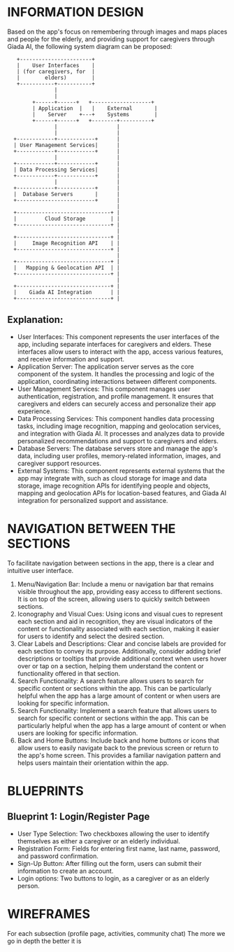 # INFORMATION DESIGN

Based on the app's focus on remembering through images and maps places and people for the elderly, and providing support for caregivers through Giada AI, the following system diagram can be proposed:
       
       
       +-----------------------+
       |    User Interfaces    |
       | (for caregivers, for  |
       |        elders)        |
       +-----------+-----------+
                   |
                   |
            +------+------+   +-------------------+
            | Application  |   |    External       |
            |    Server    +---+    Systems        |
            +------+------+   +--------+----------+
                   |                   |
                   |                   |
      +------------+------------+      |
      | User Management Services|      |
      +------------+------------+      |
                   |                   |
      +------------+------------+      |
      | Data Processing Services|      |
      +------------+------------+      |
                   |                   |
      +------------+------------+      |
      |  Database Servers       |      |
      +-------------------------+      |
                                       |
      +------------------------------+ |
      |         Cloud Storage        | |
      +------------------------------+ |
                                       |
      +------------------------------+ |
      |     Image Recognition API    | |
      +------------------------------+ |
                                       |
      +------------------------------+ |
      |   Mapping & Geolocation API  | |
      +------------------------------+ |
                                       |
      +------------------------------+ |
      |    Giada AI Integration      | |
      +------------------------------+ |

      
## Explanation:

- User Interfaces: This component represents the user interfaces of the app, including separate interfaces for caregivers and elders. These interfaces allow users to interact with the app, access various features, and receive information and support.
- Application Server: The application server serves as the core component of the system. It handles the processing and logic of the application, coordinating interactions between different components.
- User Management Services: This component manages user authentication, registration, and profile management. It ensures that caregivers and elders can securely access and personalize their app experience.
- Data Processing Services: This component handles data processing tasks, including image recognition, mapping and geolocation services, and integration with Giada AI. It processes and analyzes data to provide personalized recommendations and support to caregivers and elders.
- Database Servers: The database servers store and manage the app's data, including user profiles, memory-related information, images, and caregiver support resources.
- External Systems: This component represents external systems that the app may integrate with, such as cloud storage for image and data storage, image recognition APIs for identifying people and objects, mapping and geolocation APIs for location-based features, and Giada AI integration for personalized support and assistance.



# NAVIGATION BETWEEN THE SECTIONS

To facilitate navigation between sections in the app, there is a clear and intuitive user interface.
1. Menu/Navigation Bar: Include a menu or navigation bar that remains visible throughout the app, providing easy access to different sections. It is on top of the screen, allowing users to quickly switch between sections.
2. Iconography and Visual Cues: Using icons and visual cues to represent each section and aid in recognition, they are visual indicators of the content or functionality associated with each section, making it easier for users to identify and select the desired section.
3. Clear Labels and Descriptions: Clear and concise labels are provided for each section to convey its purpose. Additionally, consider adding brief descriptions or tooltips that provide additional context when users hover over or tap on a section, helping them understand the content or functionality offered in that section.
4. Search Functionality: A search feature allows users to search for specific content or sections within the app. This can be particularly helpful when the app has a large amount of content or when users are looking for specific information.
5. Search Functionality: Implement a search feature that allows users to search for specific content or sections within the app. This can be particularly helpful when the app has a large amount of content or when users are looking for specific information.
6. Back and Home Buttons: Include back and home buttons or icons that allow users to easily navigate back to the previous screen or return to the app's home screen. This provides a familiar navigation pattern and helps users maintain their orientation within the app.

# BLUEPRINTS
## Blueprint 1: Login/Register Page
- User Type Selection: Two checkboxes allowing the user to identify themselves as either a caregiver or an elderly individual.
- Registration Form: Fields for entering first name, last name, password, and password confirmation.
- Sign-Up Button: After filling out the form, users can submit their information to create an account.
- Login options: Two buttons to login, as a caregiver or as an elderly person.

# WIREFRAMES
For each subsection (profile page, activities, community chat)
The more we go in depth the better it is
